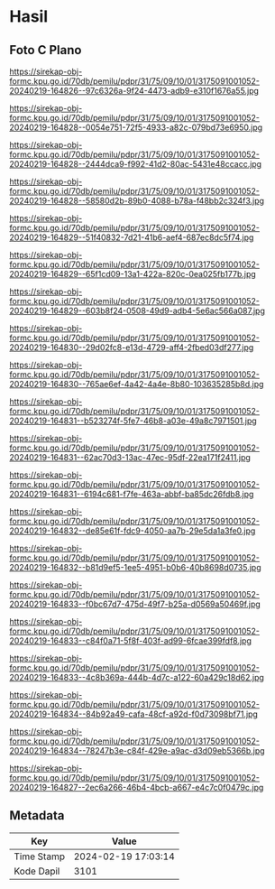 # Hasil

## Foto C Plano

https://sirekap-obj-formc.kpu.go.id/70db/pemilu/pdpr/31/75/09/10/01/3175091001052-20240219-164826--97c6326a-9f24-4473-adb9-e310f1676a55.jpg

https://sirekap-obj-formc.kpu.go.id/70db/pemilu/pdpr/31/75/09/10/01/3175091001052-20240219-164828--0054e751-72f5-4933-a82c-079bd73e6950.jpg

https://sirekap-obj-formc.kpu.go.id/70db/pemilu/pdpr/31/75/09/10/01/3175091001052-20240219-164828--2444dca9-f992-41d2-80ac-5431e48ccacc.jpg

https://sirekap-obj-formc.kpu.go.id/70db/pemilu/pdpr/31/75/09/10/01/3175091001052-20240219-164828--58580d2b-89b0-4088-b78a-f48bb2c324f3.jpg

https://sirekap-obj-formc.kpu.go.id/70db/pemilu/pdpr/31/75/09/10/01/3175091001052-20240219-164829--51f40832-7d21-41b6-aef4-687ec8dc5f74.jpg

https://sirekap-obj-formc.kpu.go.id/70db/pemilu/pdpr/31/75/09/10/01/3175091001052-20240219-164829--65f1cd09-13a1-422a-820c-0ea025fb177b.jpg

https://sirekap-obj-formc.kpu.go.id/70db/pemilu/pdpr/31/75/09/10/01/3175091001052-20240219-164829--603b8f24-0508-49d9-adb4-5e6ac566a087.jpg

https://sirekap-obj-formc.kpu.go.id/70db/pemilu/pdpr/31/75/09/10/01/3175091001052-20240219-164830--29d02fc8-e13d-4729-aff4-2fbed03df277.jpg

https://sirekap-obj-formc.kpu.go.id/70db/pemilu/pdpr/31/75/09/10/01/3175091001052-20240219-164830--765ae6ef-4a42-4a4e-8b80-103635285b8d.jpg

https://sirekap-obj-formc.kpu.go.id/70db/pemilu/pdpr/31/75/09/10/01/3175091001052-20240219-164831--b523274f-5fe7-46b8-a03e-49a8c7971501.jpg

https://sirekap-obj-formc.kpu.go.id/70db/pemilu/pdpr/31/75/09/10/01/3175091001052-20240219-164831--62ac70d3-13ac-47ec-95df-22ea171f2411.jpg

https://sirekap-obj-formc.kpu.go.id/70db/pemilu/pdpr/31/75/09/10/01/3175091001052-20240219-164831--6194c681-f7fe-463a-abbf-ba85dc26fdb8.jpg

https://sirekap-obj-formc.kpu.go.id/70db/pemilu/pdpr/31/75/09/10/01/3175091001052-20240219-164832--de85e61f-fdc9-4050-aa7b-29e5da1a3fe0.jpg

https://sirekap-obj-formc.kpu.go.id/70db/pemilu/pdpr/31/75/09/10/01/3175091001052-20240219-164832--b81d9ef5-1ee5-4951-b0b6-40b8698d0735.jpg

https://sirekap-obj-formc.kpu.go.id/70db/pemilu/pdpr/31/75/09/10/01/3175091001052-20240219-164833--f0bc67d7-475d-49f7-b25a-d0569a50469f.jpg

https://sirekap-obj-formc.kpu.go.id/70db/pemilu/pdpr/31/75/09/10/01/3175091001052-20240219-164833--c84f0a71-5f8f-403f-ad99-6fcae399fdf8.jpg

https://sirekap-obj-formc.kpu.go.id/70db/pemilu/pdpr/31/75/09/10/01/3175091001052-20240219-164833--4c8b369a-444b-4d7c-a122-60a429c18d62.jpg

https://sirekap-obj-formc.kpu.go.id/70db/pemilu/pdpr/31/75/09/10/01/3175091001052-20240219-164834--84b92a49-cafa-48cf-a92d-f0d73098bf71.jpg

https://sirekap-obj-formc.kpu.go.id/70db/pemilu/pdpr/31/75/09/10/01/3175091001052-20240219-164834--78247b3e-c84f-429e-a9ac-d3d09eb5366b.jpg

https://sirekap-obj-formc.kpu.go.id/70db/pemilu/pdpr/31/75/09/10/01/3175091001052-20240219-164827--2ec6a266-46b4-4bcb-a667-e4c7c0f0479c.jpg


## Metadata

| Key        | Value               |
| ---------- | ------------------- |
| Time Stamp | 2024-02-19 17:03:14 |
| Kode Dapil | 3101                |



